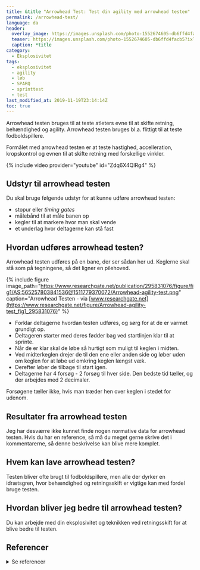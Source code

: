 ```yaml
---
title: &title "Arrowhead Test: Test din agility med arrowhead testen"
permalink: /arrowhead-test/
language: da
header:
  overlay_image: https://images.unsplash.com/photo-1552674605-db6ffd4facb5?ixlib=rb-1.2.1&ixid=eyJhcHBfaWQiOjEyMDd9&auto=format&fit=crop&w=1900&q=5
  teaser: https://images.unsplash.com/photo-1552674605-db6ffd4facb5?ixlib=rb-1.2.1&ixid=eyJhcHBfaWQiOjEyMDd9&auto=format&fit=crop&w=400&q=5
  caption: *title
category:
  - Eksplosivitet
tags:
  - eksplosivitet
  - agility
  - løb
  - SPARQ
  - sprinttest
  - test
last_modified_at: 2019-11-19T23:14:14Z
toc: true
---
```


Arrowhead testen bruges til at teste atleters evne til at skifte retning, behændighed og agility. Arrowhead testen bruges bl.a. flittigt til at teste fodboldspillere.

Formålet med arrowhead testen er at teste hastighed, accelleration, kropskontrol og evnen til at skifte retning med forskellige vinkler.

{% include video provider="youtube" id="Zdq6X4QlRg4" %}

## Udstyr til arrowhead testen

Du skal bruge følgende udstyr for at kunne udføre arrowhead testen:

- stopur eller _timing gates_
- målebånd til at måle banen op
- kegler til at markere hvor man skal vende
- et underlag hvor deltagerne kan stå fast

## Hvordan udføres arrowhead testen?

Arrowhead testen udføres på en bane, der ser sådan her ud. Keglerne skal stå som på tegningene, så det ligner en pilehoved.

{% include figure image_path="https://www.researchgate.net/publication/295831076/figure/fig1/AS:565257803841536@1511779370072/Arrowhead-agility-test.png" caption="Arrowhead Testen - via [www.researchgate.net](https://www.researchgate.net/figure/Arrowhead-agility-test_fig1_295831076)" %}

- Forklar deltagerne hvordan testen udføres, og sørg for at de er varmet grundigt op.
- Deltageren starter med deres fødder bag ved startlinjen klar til at sprinte.
- Når de er klar skal de løbe så hurtigt som muligt til keglen i midten.
- Ved midterkeglen drejer de til den ene eller anden side og løber uden om keglen for at løbe ud omkring keglen længst væk.
- Derefter løber de tilbage til start igen.
- Deltagerne har 4 forsøg - 2 forsøg til hver side. Den bedste tid tæller, og der arbejdes med 2 decimaler.

Forsøgene tæller ikke, hvis man træder hen over keglen i stedet for udenom.

## Resultater fra arrowhead testen

Jeg har desværre ikke kunnet finde nogen normative data for arrowhead testen. Hvis du har en reference, så må du meget gerne skrive det i kommentarerne, så denne beskrivelse kan blive mere komplet.

## Hvem kan lave arrowhead testen?

Testen bliver ofte brugt til fodboldspillere, men alle der dyrker en idrætsgren, hvor behændighed og retningsskift er vigtige kan med fordel bruge testen.

## Hvordan bliver jeg bedre til arrowhead testen?

Du kan arbejde med din eksplosivitet og teknikken ved retningsskift for at blive bedre til testen.

## Referencer

<details markdown="1">
  <summary>Se referencer</summary>

- [Topendsports.com](https://www.topendsports.com/testing/tests/arrowhead-agility-drill.htm)
- Muniroglu, Surhat, og Erdem Subak. 2018. “[A Comparison of 5, 10, 30 Meters Sprint, Modified T-Test, Arrowhead and Illinois Agility Tests on Football Referees](https://files.eric.ed.gov/fulltext/EJ1182624.pdf)”. _Journal of Education and Training Studies_ 6 (8): 70. [https://doi.org/10.11114/jets.v6i8.3360](https://doi.org/10.11114/jets.v6i8.3360).
- Rago, Vincenzo, João Brito, Pedro Figueiredo, Georgios Ermidis, Daniel Barreira, og António Rebelo. 2020. “The Arrowhead Agility Test: Reliability, Minimum Detectable Change, and Practical Applications in Soccer Players”. _Journal of Strength and Conditioning Research_ 34 (2): 483–94. [https://doi.org/10.1519/JSC.0000000000002987](https://doi.org/10.1519/JSC.0000000000002987).
</details>
